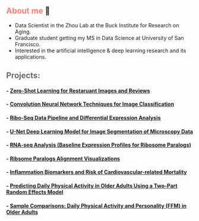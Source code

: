 ## <span style="color:salmon;">About me</span> :bust_in_silhouette:

* Data Scientist in the Zhou Lab at the Buck Institute for Research on Aging.
* Graduate student getting my MS in Data Science at University of San Francisco.
* Interested in the artificial intelligence & deep learning research and its applications.


## <span style="color:dimgray;">Projects: </span> 

#### - [Zero-Shot Learning for Restaruant Images and Reviews](https://github.com/samuelcampione/zero_shot_learning_restaurant_data)
#### - [Convolution Neural Network Techniques for Image Classification](https://github.com/samuelcampione/CNN_Techniques_for_Image_Classification_using_CIFAR10)
#### - [Ribo-Seq Data Pipeline and Differential Expression Analysis](https://github.com/samuelcampione/Ribo_Seq_Pipeline_and_Analysis/)
#### - [U-Net Deep Learning Model for Image Segmentation of Microscopy Data](https://github.com/samuelcampione/UNet-mitochondria-segmentation)
#### - [RNA-seq Analysis (Baseline Expression Profiles for Ribosome Paralogs)](https://github.com/samuelcampione/RNAseq_Transcription_Analysis_Ribosome_Paralogs/)
#### - [Ribsome Paralogs Alignment Visualizations](https://github.com/samuelcampione/Ribosome-Protein-Paralogs-Alignments)
#### - [Inflammation Biomarkers and Risk of Cardiovascular-related Mortality](https://github.com/samuelcampione/cvd_biomarker_inflamm)
#### - [Predicting Daily Physical Activity in Older Adults Using a Two-Part Random Effects Model](https://github.com/samuelcampione/Predicting-Exercise-in-Older-Adults)
#### - [Sample Comparisons: Daily Physical Activity and Personality (FFM) in Older Adults](https://github.com/samuelcampione/Predicting-Exercise-in-Older-Adults/blob/main/M1%20MRef%20Comparison.R)

<br>
